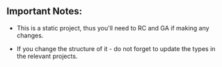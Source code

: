 ## Important Notes:

* This is a static project, thus you'll need to RC and GA if making any changes.

* If you change the structure of it - do not forget to update the types in the relevant projects.
